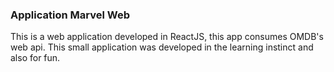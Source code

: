 <h3>Application Marvel Web</h3>

<p> 
This is a web application developed in ReactJS, this app consumes OMDB's web api. This small application was developed in the learning instinct and also for fun.
</p>

<!-- <h3>Functionalities</h3>

<p> 
 In this application you can find by your favorite characters from the Marvel world, after finding a character you can add to your list of favorites, once this you can see more details of a certain character.
</p>
<b>example character: Spider-man</b>

<h3>Requirements</h3>

<ul>
  <li>It is recommended to use version NodeJS >= 10.x</li>
  <li>npm or yarn</li>
</ul>
 
 <h3>Marvel Api Keys</h3>
 
 <p> 
   To consume the marvel api it is necessary to generate some credentials, you can generate this information and see more details on the marvel developer website:       <a href="https://developer.marvel.com/" >here</a>
 </p>
 
  <h3>Adding credentials</h3>
  
   <p> 
  After you get your keys from the Marvel developer website, you must set the information in the variables of the .env file that you will have to create at the root of the project, follow the example .env-example file. Below is the information for each variable:
 </p>
 
 <ul>
  <li><b>REACT_APP_HOST:</b> https://gateway.marvel.com/v1/public/</li>
  <li><b>REACT_APP_TIMESTAMP:</b> In this variable, you must set a timestamp</li>
  <li><b>REACT_APP_APIKEY:</b> In this variable you must set your public key generated on the Marvel developer website.</li>
  <li><b>REACT_APP_HASH:</b> In this variable you should generate an md5 hash of your: timestamps (REACT_APP_TIMESTAMP), your private key and your public key(REACT_APP_APIKEY).  <b>Example: md5 (timestamps + privateKey + publicKey)</b></li>
</ul>

<h3>Install dependencies</h3>
<p> 
 If using <b>npm</b>, run at the root of the project: <b>npm install</b>, if using <b>yarn</b>, run at the root of the project: <b>yarn</b>
</p>

<h3>Run the project</h3>
<ul>
 <li><b>npm start</b> or <b>yarn start</b></li>
</ul> 
 
 -->
